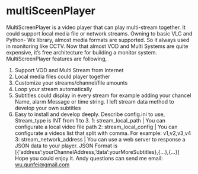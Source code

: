 multiSceenPlayer
================

MultiScreenPlayer is a video player that can play multi-stream together. It could support local media file or network streams. Owning to basic VLC and Python- Wx library, almost media formats are supported. So it always used in monitoring like CCTV. Now that almost VOD and Multi Systems are quite expensive, it’s free architecture for building a monitor system.
MultiScreenPlayer features are following,
1. Support VOD and Multi Stream from Internet
2. Local media files could player together
3. Customize your streams/channel/file amounts
4. Loop your stream automatically
5. Subtitles could display in every stream for example adding your chancel Name, alarm Message or time string. I left stream data method to develop your own subtitles
6. Easy to install and develop deeply.
Describe config.ini to use,
Stream_type is INT from 1 to 3.
1: stream_local_path | You can configurate a local video file path
2: stream_local_config | You can configurate a videos list that split with comma. For example: v1,v2,v3,v4
3: stream_network_address | You can use a web server to response a JSON data to your player. JSON Format is [{‘address’:yourChannelAddress,’data’:yourMoreSubtitles},{...},{...}]
Hope you could enjoy it. Andy questions can send me email:
wu.qunfei@gmail.com